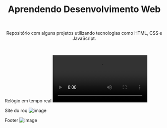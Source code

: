 <h1 align="center"> Aprendendo Desenvolvimento Web </h1>
<br> <p align="center">Repositório com alguns projetos utilizando tecnologias como HTML, CSS e JavaScript.</p> <br>

Relógio em tempo real 
![image](https://user-images.githubusercontent.com/36389555/184240570-67ec6475-2bb2-4223-bda6-cb931bccb388.mp4)

Site do roq
![image](https://user-images.githubusercontent.com/36389555/193723552-5bb24f0f-9fc8-464a-974a-b2361e39c824.png)

Footer 
![image](https://user-images.githubusercontent.com/36389555/193722053-5ee2b779-3636-42e9-9a94-8421440f324f.png)
